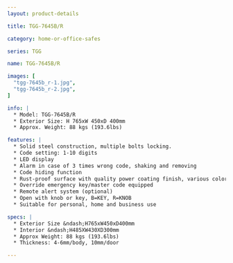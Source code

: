 ```yaml
---
layout: product-details

title: TGG-7645B/R

category: home-or-office-safes

series: TGG

name: TGG-7645B/R

images: [
  "tgg-7645b_r-1.jpg",
  "tgg-7645b_r-2.jpg",
]

info: |
  * Model: TGG-7645B/R
  * Exterior Size: H 765xW 450xD 400mm
  * Approx. Weight: 88 kgs (193.6lbs)

features: |
  * Solid steel construction, multiple bolts locking.
  * Code setting: 1-10 digits
  * LED display
  * Alarm in case of 3 times wrong code, shaking and removing
  * Code hiding function
  * Rust-proof surface with quality power coating finish, various colors available
  * Override emergency key/master code equipped
  * Remote alert system (optional)
  * Open with knob or key, B=KEY, R=KNOB
  * Suitable for personal, home and business use

specs: |
  * Exterior Size &ndash;H765xW450xD400mm
  * Interior &ndash;H485XW430XD300mm
  * Approx Weight: 88 kgs (193.6lbs)
  * Thickness: 4-6mm/body, 10mm/door

---
```



